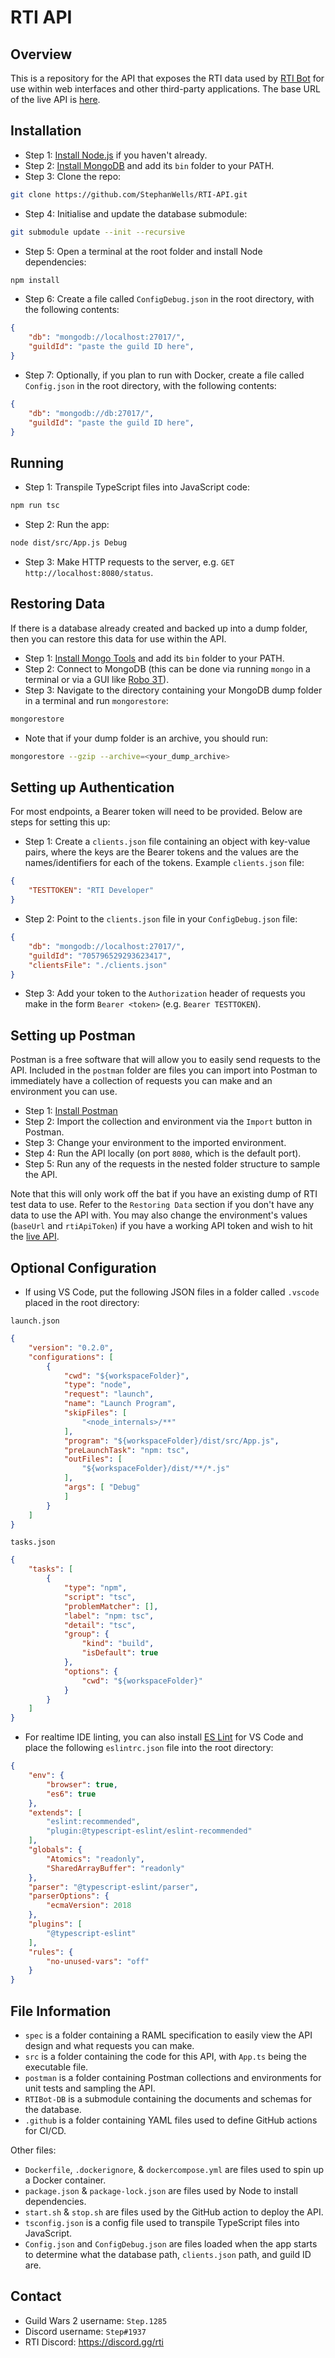 # RTI API

## Overview
This is a repository for the API that exposes the RTI data used by [RTI Bot](https://github.com/Daniel123643/RTIBot) for use within web interfaces and other third-party applications. The base URL of the live API is [here](https://rti.krhom.com/api/).

## Installation
* Step 1: [Install Node.js](https://nodejs.org/en/download/) if you haven't already.
* Step 2: [Install MongoDB](https://www.mongodb.com/try/download/community?tck=docs_server) and add its `bin` folder to your PATH.
* Step 3: Clone the repo:
```bash
git clone https://github.com/StephanWells/RTI-API.git
```
* Step 4: Initialise and update the database submodule:
```bash
git submodule update --init --recursive
```
* Step 5: Open a terminal at the root folder and install Node dependencies:
```bash
npm install
```
* Step 6: Create a file called `ConfigDebug.json` in the root directory, with the following contents:
```json
{
    "db": "mongodb://localhost:27017/",
    "guildId": "paste the guild ID here",
}
```
* Step 7: Optionally, if you plan to run with Docker, create a file called `Config.json` in the root directory, with the following contents:
```json
{
    "db": "mongodb://db:27017/",
    "guildId": "paste the guild ID here",
}
```

## Running
* Step 1: Transpile TypeScript files into JavaScript code:
```bash
npm run tsc
```
* Step 2: Run the app:
```bash
node dist/src/App.js Debug
```
* Step 3: Make HTTP requests to the server, e.g. `GET http://localhost:8080/status`.

## Restoring Data
If there is a database already created and backed up into a dump folder, then you can restore this data for use within the API.

* Step 1: [Install Mongo Tools](https://docs.mongodb.com/database-tools/installation/installation-windows/) and add its `bin` folder to your PATH.
* Step 2: Connect to MongoDB (this can be done via running `mongo` in a terminal or via a GUI like [Robo 3T](https://robomongo.org/download)).
* Step 3: Navigate to the directory containing your MongoDB dump folder in a terminal and run `mongorestore`:
```bash
mongorestore
```
* Note that if your dump folder is an archive, you should run:
```bash
mongorestore --gzip --archive=<your_dump_archive>
```

## Setting up Authentication
For most endpoints, a Bearer token will need to be provided. Below are steps for setting this up:

* Step 1: Create a `clients.json` file containing an object with key-value pairs, where the keys are the Bearer tokens and the values are the names/identifiers for each of the tokens. Example `clients.json` file:
```json
{
    "TESTTOKEN": "RTI Developer"
}
```
* Step 2: Point to the `clients.json` file in your `ConfigDebug.json` file:
```json
{
    "db": "mongodb://localhost:27017/",
    "guildId": "705796529293623417",
    "clientsFile": "./clients.json"
}
```
* Step 3: Add your token to the `Authorization` header of requests you make in the form `Bearer <token>` (e.g. `Bearer TESTTOKEN`).

## Setting up Postman
Postman is a free software that will allow you to easily send requests to the API. Included in the `postman` folder are files you can import into Postman to immediately have a collection of requests you can make and an environment you can use.

* Step 1: [Install Postman](https://www.postman.com/downloads/)
* Step 2: Import the collection and environment via the `Import` button in Postman.
* Step 3: Change your environment to the imported environment.
* Step 4: Run the API locally (on port `8080`, which is the default port).
* Step 5: Run any of the requests in the nested folder structure to sample the API.

Note that this will only work off the bat if you have an existing dump of RTI test data to use. Refer to the `Restoring Data` section if you don't have any data to use the API with. You may also change the environment's values (`baseUrl` and `rtiApiToken`) if you have a working API token and wish to hit the [live API](https://rti.krhom.com/api/).

## Optional Configuration
* If using VS Code, put the following JSON files in a folder called `.vscode` placed in the root directory:

`launch.json`

```json
{
    "version": "0.2.0",
    "configurations": [
        {
            "cwd": "${workspaceFolder}",
            "type": "node",
            "request": "launch",
            "name": "Launch Program",
            "skipFiles": [
                "<node_internals>/**"
            ],
            "program": "${workspaceFolder}/dist/src/App.js",
            "preLaunchTask": "npm: tsc",
            "outFiles": [
                "${workspaceFolder}/dist/**/*.js"
            ],
            "args": [ "Debug"
            ]
        }
    ]
}
```

`tasks.json`

```json
{
    "tasks": [
        {
            "type": "npm",
            "script": "tsc",
            "problemMatcher": [],
            "label": "npm: tsc",
            "detail": "tsc",
            "group": {
                "kind": "build",
                "isDefault": true
            },
            "options": {
                "cwd": "${workspaceFolder}"
            }
        }
    ]
}
```

* For realtime IDE linting, you can also install [ES Lint](https://marketplace.visualstudio.com/items?itemName=dbaeumer.vscode-eslint) for VS Code and place the following `eslintrc.json` file into the root directory:
```json
{
    "env": {
        "browser": true,
        "es6": true
    },
    "extends": [
        "eslint:recommended",
        "plugin:@typescript-eslint/eslint-recommended"
    ],
    "globals": {
        "Atomics": "readonly",
        "SharedArrayBuffer": "readonly"
    },
    "parser": "@typescript-eslint/parser",
    "parserOptions": {
        "ecmaVersion": 2018
    },
    "plugins": [
        "@typescript-eslint"
    ],
    "rules": {
        "no-unused-vars": "off"
    }
}
```

## File Information
* `spec` is a folder containing a RAML specification to easily view the API design and what requests you can make.
* `src` is a folder containing the code for this API, with `App.ts` being the executable file.
* `postman` is a folder containing Postman collections and environments for unit tests and sampling the API.
* `RTIBot-DB` is a submodule containing the documents and schemas for the database.
* `.github` is a folder containing YAML files used to define GitHub actions for CI/CD.

Other files:

* `Dockerfile`, `.dockerignore`, & `dockercompose.yml` are files used to spin up a Docker container.
* `package.json` & `package-lock.json` are files used by Node to install dependencies.
* `start.sh` & `stop.sh` are files used by the GitHub action to deploy the API.
* `tsconfig.json` is a config file used to transpile TypeScript files into JavaScript.
* `Config.json` and `ConfigDebug.json` are files loaded when the app starts to determine what the database path, `clients.json` path, and guild ID are.

## Contact
* Guild Wars 2 username: `Step.1285`
* Discord username: `Step#1937`
* RTI Discord: https://discord.gg/rti
